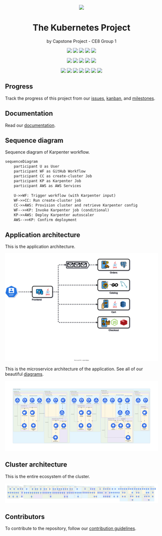 <p align="center">
    <img src="https://www.logo.wine/a/logo/Kubernetes/Kubernetes-Logo.wine.svg" height="200">
</p>

<h1 align="center">The Kubernetes Project</h1>
<p align="center">by Capstone Project - CE8 Group 1</p>

<p align="center">
  <img src="https://img.shields.io/github/actions/workflow/status/ntu-ce8-project/eks-infra/cluster-creation.yml">
  <img src="https://img.shields.io/github/license/ntu-ce8-project/eks-infra">
  <img src="https://img.shields.io/github/languages/top/ntu-ce8-project/eks-infra">
  <img src="https://img.shields.io/github/repo-size/ntu-ce8-project/eks-infra">
  <img src="https://img.shields.io/github/stars/ntu-ce8-project/eks-infra">
</p>

<p align="center">
  <img src="https://img.shields.io/github/commit-activity/t/ntu-ce8-project/eks-infra">
  <img src="https://img.shields.io/github/commit-activity/w/ntu-ce8-project/eks-infra">
  <img src="https://img.shields.io/github/last-commit/ntu-ce8-project/eks-infra">
  <img src="https://img.shields.io/github/issues/ntu-ce8-project/eks-infra">
  <img src="https://img.shields.io/github/issues-closed/ntu-ce8-project/eks-infra">
</p>

<p align="center">
  <img src="https://img.shields.io/badge/kubernetes-blue?style=flat&logo=kubernetes&logoColor=white">
  <img src="https://img.shields.io/badge/aws_eks-orange?style=flat&logo=amazonwebservices">

  <img src="https://img.shields.io/badge/github_actions-grey?style=flat&logo=github">
  <img src="https://img.shields.io/badge/helm_charts-blue?style=flat&logo=helm">
  <img src="https://img.shields.io/badge/terraform-lavender?style=flat&logo=terraform">

  <img src="https://img.shields.io/badge/k6-load_tested-mediumpurple?style=flat&logo=k6">
  <img src="https://img.shields.io/badge/grafana-dashboards-orange?style=flat&logo=grafana">
</p>

## Progress

Track the progress of this project from our [issues](https://github.com/ntu-ce8-project/eks-infra/issues?q=is%3Aissue%20state%3Aclosed), [kanban](https://github.com/orgs/ntu-ce8-project/projects/2), and [milestones](https://github.com/ntu-ce8-project/eks-infra/milestones?state=closed).

## Documentation

Read our [documentation](https://github.com/ntu-ce8-project/eks-infra/wiki).

## Sequence diagram

Sequence diagram of Karpenter workflow.

```mermaid
sequenceDiagram
    participant U as User
    participant WF as GitHub Workflow
    participant CC as create-cluster Job
    participant KP as Karpenter Job
    participant AWS as AWS Services

    U->>WF: Trigger workflow (with Karpenter input)
    WF->>CC: Run create-cluster job
    CC->>AWS: Provision cluster and retrieve Karpenter config
    WF-->>KP: Invoke Karpenter job (conditional)
    KP->>AWS: Deploy Karpenter autoscaler
    AWS-->>KP: Confirm deployment
```

## Application architecture

This is the application architecture.

![app](./docs/diagrams/app.drawio.svg)

This is the microservice architecture of the application. See all of our beautiful [diagrams](./docs/generated-diagrams/).

![shop](./docs/generated-diagrams/shop-staging/shop-staging.png)

## Cluster architecture

This is the entire ecosystem of the cluster.

![ecosystem](./docs/generated-diagrams/ecosystem/ecosystem.png)

## Contributors

To contribute to the repository, follow our [contribution guidelines](/CONTRIBUTING.md).